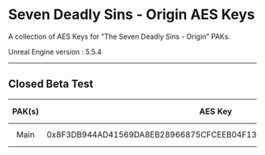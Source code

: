 # Seven Deadly Sins - Origin AES Keys 

A collection of AES Keys for "The Seven Deadly Sins - Origin" PAKs.

Unreal Engine version : 5.5.4

___

## Closed Beta Test

| PAK(s) | AES Key                                                                | Mapping File | Operating System | Server |
|:------:|------------------------------------------------------------------------|--------------|------------------|--------|
|  Main  | 0x8F3DB944AD41569DA8EB28966875CFCEEB04F137954B9E846B66862B3A898834 | [Download Here](https://github.com/ClostroOffi/7DS-Origin-AES-Keys/raw/refs/heads/main/Mappings/5.5.4-0+UE5-SevenDeadlySins.usmap) |Windows | GLB |
